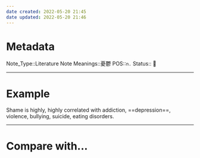 ```yaml
---
date created: 2022-05-20 21:45
date updated: 2022-05-20 21:46
---
```


# Metadata

Note_Type::Literature Note
Meanings::憂鬱
POS::`n.`
Status:: 👶

---

# Example

Shame is highly, highly correlated with addiction, ==depression==, violence, bullying, suicide, eating disorders.

---

# Compare with...
